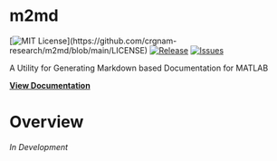 # m2md

[![MIT License](https://img.shields.io/apm/l/atomic-design-ui.svg?)](https://github.com/crgnam-research/m2md/blob/main/LICENSE)
[![Release](https://img.shields.io/github/v/release/crgnam-research/m2md?include_prereleases)](https://github.com/crgnam-research/m2md/releases/tag/v0.1)
[![Issues](https://img.shields.io/github/issues/crgnam-research/m2md)](https://github.com/crgnam-research/m2md/issues)

A Utility for Generating Markdown based Documentation for MATLAB

**[View Documentation](docs_index.md)**

# Overview
*In Development*
